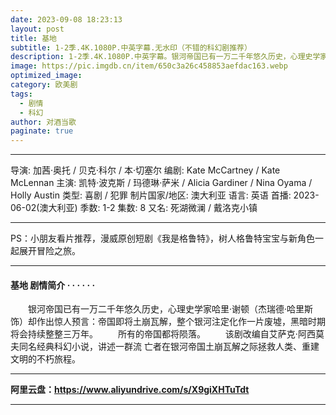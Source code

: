 ```yaml
---
date: 2023-09-08 18:23:13
layout: post
title: 基地
subtitle: 1-2季.4K.1080P.中英字幕.无水印（不错的科幻剧推荐）
description: 1-2季.4K.1080P.中英字幕。银河帝国已有一万二千年悠久历史，心理史学家哈里·谢顿（杰瑞德·哈里斯 饰）却作出惊人预言：帝国即将土崩瓦解，整个银河注定化作一片废墟，黑暗时期将会持续整整三万年...
image: https://pic.imgdb.cn/item/650c3a26c458853aefdac163.webp
optimized_image: 
category: 欧美剧
tags:
  - 剧情
  - 科幻
author: 对酒当歌
paginate: true
---
```


---

导演: 加茜·奥托 / 贝克·科尔 / 本·切塞尔
编剧: Kate McCartney / Kate McLennan
主演: 凯特·波克斯 / 玛德琳·萨米 / Alicia Gardiner / Nina Oyama / Holly Austin
类型: 喜剧 / 犯罪
制片国家/地区: 澳大利亚
语言: 英语
首播: 2023-06-02(澳大利亚)
季数: 1-2
集数: 8
又名: 死湖微澜 / 戴洛克小镇  

---

PS：小朋友看片推荐，漫威原创短剧《我是格鲁特》，树人格鲁特宝宝与新角色一起展开冒险之旅。

---

#### 基地 剧情简介 · · · · · ·

　　银河帝国已有一万二千年悠久历史，心理史学家哈里·谢顿（杰瑞德·哈里斯 饰）却作出惊人预言：帝国即将土崩瓦解，整个银河注定化作一片废墟，黑暗时期将会持续整整三万年。
　　所有的帝国都将陨落。
　　该剧改编自艾萨克·阿西莫夫同名经典科幻小说，讲述一群流 亡者在银河帝国土崩瓦解之际拯救人类、重建文明的不朽旅程。

---

**阿里云盘：<https://www.aliyundrive.com/s/X9giXHTuTdt>**

---
